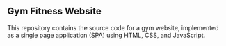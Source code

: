 ## Gym Fitness Website

This repository contains the source code for a gym website, implemented as a single page application (SPA) using HTML, CSS, and JavaScript.